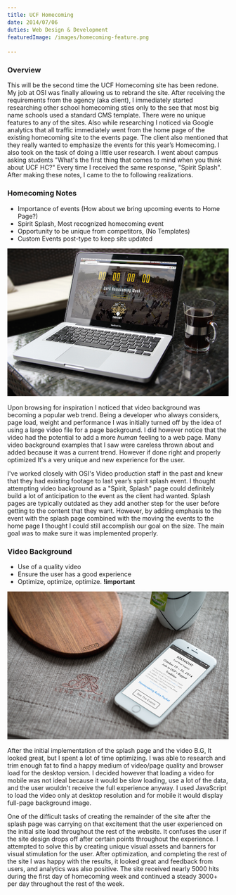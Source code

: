 ```yaml
---
title: UCF Homecoming
date: 2014/07/06
duties: Web Design & Development
featuredImage: /images/homecoming-feature.png

---
```


### Overview
This will be the second time the UCF Homecoming site has been redone. My job at OSI was finally allowing us to rebrand the site. After receiving the requirements from the agency (aka client), I immediately started researching other school homecoming sties only to the see that most big name schools used a standard CMS template. There were no unique features to any of the sites. Also while researching I noticed via Google analytics that all traffic immediately went from the home page of the existing homecoming site to the events page. The client also mentioned that they really wanted to emphasize the events for this year’s Homecoming. I also took on the task of doing a little user research. I went about campus asking students "What's the first thing that comes to mind when you think about UCF HC?" Every time I received the same response, "Spirit Splash". After making these notes, I came to the to following realizations.

### Homecoming Notes

*	Importance of events (How about we bring upcoming events to Home Page?)
*	Spirit Splash, Most recognized homecoming event
*	Opportunity to be unique from competitors, (No Templates)
*	Custom Events post-type to keep site updated

![Homecoming Mockup 1](../images/hc-case-1.png)


Upon browsing for inspiration I noticed that video background was becoming a popular web trend. Being a developer who always considers, page load, weight and performance I was initially turned off by the idea of using a large video file for a page background. I did however notice that the video had the potential to add a more *human* feeling to a web page. Many video background examples that I saw were careless thrown about and added because it was a current trend. However if done right and properly optimized It's a very unique and new experience for the user.

I've worked closely with OSI's Video production staff in the past and knew that they had existing footage to last year’s spirit splash event. I thought attempting video background as a "Spirit, Splash" page could definitely build a lot of anticipation to the event as the client had wanted. Splash pages are typically outdated as they add another step for the user before getting to the content that they want. However, by adding emphasis to the event with the splash page combined with the moving the events to the home page I thought I could still accomplish our goal on the size. The main goal was to make sure it was implemented properly. 

### Video Background

*	Use of a quality video
*	Ensure the user has a good experience
*	Optimize, optimize, optimize. **!important**

![Homecoming Mockup 2](../images/hc-case-2.png)

After the initial implementation of the splash page and the video B.G, It looked great, but I spent a lot of time optimizing. I was able to research and trim enough fat to find a happy medium of video/page quality and browser load for the desktop version. I decided however that loading a video for mobile was not ideal because it would be slow loading, use a lot of the data, and the user wouldn't receive the full experience anyway. I used JavaScript to load the video only at desktop resolution and for mobile it would display full-page background image. 

One of the difficult tasks of creating the remainder of the site after the splash page was carrying on that excitement that the user experienced on the initial site load throughout the rest of the website. It confuses the user if the site design drops off after certain points throughout the experience. I attempted to solve this by creating unique visual assets and banners for visual stimulation for the user. After optimization, and completing the rest of the site I was happy with the results, it looked great and feedback from users, and analytics was also positive. The site received nearly 5000 hits during the first day of homecoming week and continued a steady 3000+ per day throughout the rest of the week.
